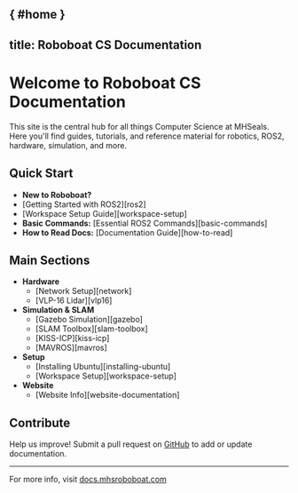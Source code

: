 [](){ #home }
---
title: Roboboat CS Documentation
---

# Welcome to Roboboat CS Documentation

This site is the central hub for all things Computer Science at MHSeals. Here you'll find guides, tutorials, and reference material for robotics, ROS2, hardware, simulation, and more.

## Quick Start

- **New to Roboboat?**
- [Getting Started with ROS2][ros2]
- [Workspace Setup Guide][workspace-setup]
- **Basic Commands:** [Essential ROS2 Commands][basic-commands]
- **How to Read Docs:** [Documentation Guide][how-to-read]

## Main Sections

- **Hardware**
  - [Network Setup][network]
  - [VLP-16 Lidar][vlp16]
- **Simulation & SLAM**
  - [Gazebo Simulation][gazebo]
  - [SLAM Toolbox][slam-toolbox]
  - [KISS-ICP][kiss-icp]
  - [MAVROS][mavros]
- **Setup**
  - [Installing Ubuntu][installing-ubuntu]
  - [Workspace Setup][workspace-setup]
- **Website**
  - [Website Info][website-documentation]

## Contribute

Help us improve! Submit a pull request on [GitHub](https://github.com/MHSeals/docs) to add or update documentation.

---
For more info, visit [docs.mhsroboboat.com](https://docs.mhsroboboat.com)

